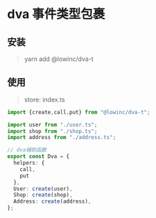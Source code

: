 # dva 事件类型包裹

## 安装

> yarn add @lowinc/dva-t

## 使用

> store: index.ts

```ts
import {create,call,put} from "@lowinc/dva-t";

import user from "./user.ts";
import shop from "./shop.ts";
import address from "./address.ts";

// dva辅助函数
export const Dva = {
  helpers: {
    call,
    put
  },
  User: create(user),
  Shop: create(shop),
  Address: create(address),
};


```
